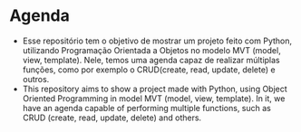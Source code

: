 # Agenda
- Esse repositório tem o objetivo de mostrar um projeto feito com Python, utilizando Programação Orientada a Objetos no modelo MVT (model, view, template). Nele, temos uma agenda capaz de realizar múltiplas funções, como por exemplo o CRUD(create, read, update, delete) e outros.
- This repository aims to show a project made with Python, using Object Oriented Programming in model MVT (model, view, template). In it, we have an agenda capable of performing multiple functions, such as CRUD (create, read, update, delete) and others.
